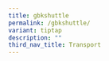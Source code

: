 ```yaml
---
title: gbkshuttle
permalink: /gbkshuttle/
variant: tiptap
description: ""
third_nav_title: Transport
---
```

